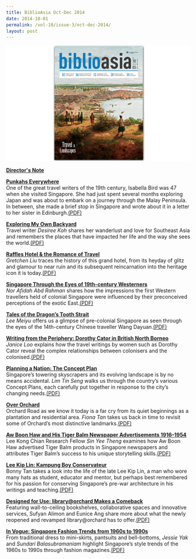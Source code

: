 ```yaml
---
title: BiblioAsia Oct-Dec 2014
date: 2014-10-01
permalink: /vol-10/issue-3/oct-dec-2014/
layout: post
---
```

<img src="/images/vol-10-issue-3/background/coveredOct2014.jpg">

[<b>Director's Note</b>](/vol-10/issue-3/oct-dec-2014/director-note)

[<b>Punkahs Everywhere</b>](/vol-10/issue-3/oct-dec-2014/isabella-bird-travel-singapore)<br>One of the great travel writers of the 19th century, Isabella Bird was 47 when she visited Singapore. She had just spent several months exploring Japan and was about to embark on a journey through the Malay Peninsula. In between, she made a brief stop in Singapore and wrote about it in a letter to her sister in Edinburgh.[(PDF)](/files/pdf/vol-10/issue-3/v10-issue3_Punkahs.pdf)

[<b>Exploring My Own Backyard</b>](/vol-10/issue-3/oct-dec-2014/explore-own-backyard)<br>Travel writer <i>Desiree Koh</i> shares her wanderlust and love for Southeast Asia and remembers the places that have impacted her life and the way she sees the world.[(PDF)](/files/pdf/vol-10/issue-3/v10-issue3_Backyard.pdf)

[<b>Raffles Hotel & the Romance of Travel</b>](/vol-10/issue-3/oct-dec-2014/raffles-hotel-singapore-history)<br><i>Gretchen Liu</i> traces the history of this grand hotel, from its heyday of glitz and glamour to near ruin and its subsequent reincarnation into the heritage icon it is today.[(PDF)](/files/pdf/vol-10/issue-3/v10-issue3_RafflesHotel.pdf)

[<b>Singapore Through the Eyes of 19th-century Westerners</b>](/vol-10/issue-3/oct-dec-2014/singapore-19th-century-traveller-western-impressions)<br><i>Nor Afidah Abd Rahman</i> shares how the impressions the first Western travellers held of colonial Singapore were influenced by their preconceived perceptions of the exotic East.[(PDF)](/files/pdf/vol-10/issue-3/v10-issue3_19thCentury.pdf)

[<b>Tales of the Dragon’s Tooth Strait</b>](/vol-10/issue-3/oct-dec-2014/dragons-tooth-strait)<br><i>Lee Meiyu</i> offers us a glimpse of pre-colonial Singapore as seen through the eyes of the 14th-century Chinese traveller Wang Dayuan.[(PDF)](/files/pdf/vol-10/issue-3/v10-issue3_DragonTooth.pdf)

[<b>Writing from the Periphery: Dorothy Cator in British North Borneo</b>](/vol-10/issue-3/oct-dec-2014/dorothy-cator)<br><i>Janice Loo</i> explains how the travel writings by women such as Dorothy Cator reveal the complex relationships between colonisers and the colonised.[(PDF)](/files/pdf/vol-10/issue-3/v10-issue3_DorothyCator.pdf)

[<b>Planning a Nation: The Concept Plan</b>](/vol-10/issue-3/oct-dec-2014/concept-plan)<br>Singapore’s towering skyscrapers and its evolving landscape is by no means accidental. <i>Lim Tin Seng</i> walks us through the country’s various Concept Plans, each carefully put together in response to the city’s changing needs.[(PDF)](/files/pdf/vol-10/issue-3/v10-issue3_ConceptPlan.pdf)

[<b>Over Orchard</b>](/vol-10/issue-3/oct-dec-2014/over-orchard)<br>Orchard Road as we know it today is a far cry from its quiet beginnings as a plantation and residential area. <i>Fiona Tan</i> takes us back in time to revisit some of Orchard’s most distinctive landmarks.[(PDF)](/files/pdf/vol-10/issue-3/v10-issue3_OverOrchard.pdf)

[<b>Aw Boon Haw and His Tiger Balm Newspaper Advertisements 1916–1954</b>](/vol-10/issue-3/oct-dec-2014/aw-boon-haw)<br>Lee Kong Chian Research Fellow <i>Sin Yee Theng</i> examines how Aw Boon Haw advertised Tiger Balm products in Singapore newspapers and attributes Tiger Balm’s success to his unique storytelling skills.[(PDF)](/files/pdf/vol-10/issue-3/v10-issue3_AwBoonHaw.pdf)

[<b>Lee Kip Lin: Kampung Boy Conservateur</b>](/vol-10/issue-3/oct-dec-2014/lee-kip-lin)<br>Bonny Tan takes a look into the life of the late Lee Kip Lin, a man who wore many hats as student, educator and mentor, but perhaps best remembered for his passion for conserving Singapore’s pre-war architecture in his writings and teaching.[(PDF)](/files/pdf/vol-10/issue-3/v10-issue3_LeeKipLin.pdf)

[<b>Designed for Use: library@orchard Makes a Comeback</b>](/vol-10/issue-3/oct-dec-2014/designed-for-use)<br>Featuring wall-to-ceiling bookshelves, collaborative spaces and innovative services, Sufyan Alimon and Eunice Ang share more about what the newly reopened and revamped library@orchard has to offer.[(PDF)](/files/pdf/vol-10/issue-3/v10-issue3_LibraryOrchard.pdf)

[<b>In Vogue: Singapore Fashion Trends from 1960s to 1990s</b>](/vol-10/issue-3/oct-dec-2014/in-vogue)<br>From traditional dress to mini-skirts, pantsuits and bell-bottoms, <i>Jessie Yak</i> and <i>Sundari Balasubramaniam</i> highlight Singapore’s style trends of the 1960s to 1990s through fashion magazines.[(PDF)](/files/pdf/vol-10/issue-3/v10-issue3_InVogue.pdf)